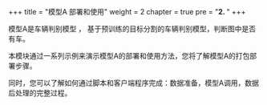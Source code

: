 +++
title = "模型A 部署和使用"
weight = 2
chapter = true
pre = "<b>2. </b>"
+++

模型A是车辆判别模型 ， 基于预训练的目标分割的车辆判别模型，判断图中是否有车。

本模块通过一系列示例来演示模型A的部署和使用方法，您将了解模型A的打包部署步骤。

同时，您可以了解如何通过脚本和客户端程序完成：数据准备，模型A调用，数据后处理的完整过程。
